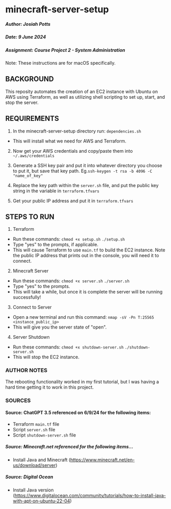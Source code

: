 # minecraft-server-setup

##### Author: Josiah Potts
##### Date: 9 June 2024
##### Assignment: Course Project 2 - System Administration
Note: These instructions are for macOS specifically.

## BACKGROUND
This reposity automates the creation of an EC2 instance with Ubuntu on AWS using Terraform, as well as utilizing shell scripting to set up, start, and stop the server.

## REQUIREMENTS
1. In the minecraft-server-setup directory run:
`dependencies.sh`
- This will install what we need for AWS and Terraform.

2. Now get your AWS credentials and copy/paste them into `~/.aws/credentials`

3. Generate a SSH key pair and put it into whatever directory you choose to put it, but save that key path.
Eg.`ssh-keygen -t rsa -b 4096 -C "name_of_key"`

4. Replace the key path within the `server.sh` file, and put the public key string in the variable in `terraform.tfvars`

5. Get your public IP address and put it in `terraform.tfvars`

## STEPS TO RUN
1. Terraform
- Run these commands:
`chmod +x setup.sh`
`./setup.sh`
- Type "yes" to the prompts, if applicable.
- This will cause Terraform to use `main.tf` to build the EC2 instance. Note the public IP address that prints out in the console, you will need it to connect.

2. Minecraft Server
- Run these commands:
`chmod +x server.sh`
`./server.sh`
- Type "yes" to the prompts.
- This will take a while, but once it is complete the server will be running successfully!

3. Connect to Server
- Open a new terminal and run this command:
`nmap -sV -Pn T:25565 <instance_public_ip>`
- This will give you the server state of "open".

4. Server Shutdown
- Run these commands:
`chmod +x shutdown-server.sh`
`./shutdown-server.sh`
- This will stop the EC2 instance.

### AUTHOR NOTES
The rebooting functionality worked in my first tutorial, but I was having a hard time getting it to work in this project.

### SOURCES
#### Source: ChatGPT 3.5 referenced on 6/9/24 for the following items:
- Terraform `main.tf` file
- Script `server.sh` file
- Script `shutdown-server.sh` file

##### Source: Minecraft.net referenced for the following items...
- Install Java and Minecraft (https://www.minecraft.net/en-us/download/server)

##### Source: Digital Ocean
- Install Java version (https://www.digitalocean.com/community/tutorials/how-to-install-java-with-apt-on-ubuntu-22-04)
